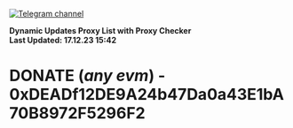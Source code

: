 [![Telegram channel](https://img.shields.io/endpoint?url=https://runkit.io/damiankrawczyk/telegram-badge/branches/master?url=https://t.me/n4z4v0d)](https://t.me/n4z4v0d) 

**Dynamic Updates Proxy List with Proxy Checker**  
**Last Updated: 17.12.23 15:42**

# DONATE (_any evm_) - 0xDEADf12DE9A24b47Da0a43E1bA70B8972F5296F2
